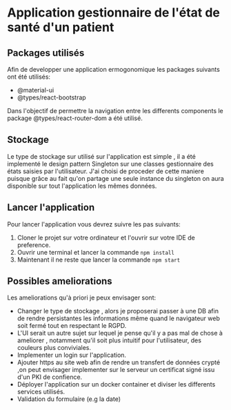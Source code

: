 # Application gestionnaire de l'état de santé d'un patient

## Packages utilisés

Afin de developper une application ermogonomique les packages suivants ont été utilisés:
* @material-ui
* @types/react-bootstrap

Dans l'objectif de permettre la navigation entre les differents components le package @types/react-router-dom a été utilisé.

## Stockage 

Le type de stockage sur utilisé sur l'application est simple , il a été implementé le design pattern Singleton sur une classes gestionnaire
des états saisies par l'utilisateur. J'ai choisi de proceder de cette maniere puisque grâce au fait qu'on partage une seule instance
du singleton on aura disponible sur tout l'application les mêmes données.

## Lancer l'application 

Pour lancer l'application vous devrez suivre les pas suivants:
1. Cloner le projet sur votre ordinateur et l'ouvrir sur votre IDE de preference.
1. Ouvrir une terminal et lancer la commande `npm install` 
1. Maintenant il ne reste que lancer la commande `npm start`

## Possibles ameliorations 

Les ameliorations qu'à priori je peux envisager sont: 

* Changer le type de stockage , alors je proposerai passer à une DB afin de rendre persistantes les informations même quand le navigateur web soit fermé tout en respectant le RGPD.
* L'UI serait un autre sujet sur lequel je pense qu'il y a pas mal de chose à ameliorer , notamment qu'il soit plus intuitif pour l'utilisateur, des couleurs plus conviviales.
* Implementer un login sur l'application.
* Ajouter https au site web afin de rendre un transfert de données crypté ,on peut envisager implementer sur le serveur un certificat signé  issu d'un PKI de confience.
* Déployer l'application sur un docker container et diviser les differents services utilisés.
* Validation du formulaire (e.g la date)
